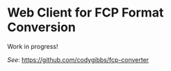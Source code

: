 # Web Client for FCP Format Conversion

Work in progress!

*See*: https://github.com/codygibbs/fcp-converter
